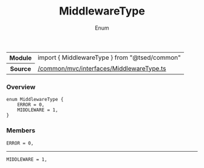 
<header class="symbol-info-header"><h1 id="middlewaretype">MiddlewareType</h1><label class="symbol-info-type-label enum">Enum</label></header>
<!-- summary -->
<section class="symbol-info"><table class="is-full-width"><tbody><tr><th>Module</th><td><div class="lang-typescript"><span class="token keyword">import</span> { MiddlewareType }&nbsp;<span class="token keyword">from</span>&nbsp;<span class="token string">"@tsed/common"</span></div></td></tr><tr><th>Source</th><td><a href="https://github.com/Romakita/ts-express-decorators/blob/v4.9.0/src//common/mvc/interfaces/MiddlewareType.ts#L0-L0">/common/mvc/interfaces/MiddlewareType.ts</a></td></tr></tbody></table></section>
<!-- overview -->


### Overview


<pre><code class="typescript-lang ">enum MiddlewareType <span class="token punctuation">{</span>
    ERROR = 0<span class="token punctuation">,</span>
    MIDDLEWARE = 1<span class="token punctuation">,</span>
<span class="token punctuation">}</span></code></pre>


<!-- Parameters -->

<!-- Description -->

<!-- Members -->







### Members



<div class="method-overview">
<pre><code class="typescript-lang ">ERROR = 0<span class="token punctuation">,</span></code></pre>
</div>




<hr/>



<div class="method-overview">
<pre><code class="typescript-lang ">MIDDLEWARE = 1<span class="token punctuation">,</span></code></pre>
</div>









